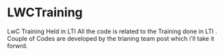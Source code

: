 # LWCTraining
LwC Training Held in LTI
All the code is related to the Training done in LTI . 
Couple of Codes are developed by the trianing team post which i'll take it forwrd. 

